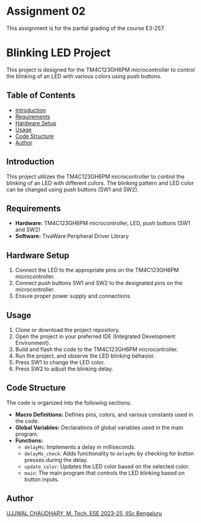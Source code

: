# Assignment 02

This assignment is for the partial grading of the course E3-257.

# Blinking LED Project

This project is designed for the TM4C123GH6PM microcontroller to control the blinking of an LED with various colors using push buttons.

## Table of Contents

- [Introduction](#introduction)
- [Requirements](#requirements)
- [Hardware Setup](#hardware-setup)
- [Usage](#usage)
- [Code Structure](#code-structure)
- [Author](#author)

## Introduction

This project utilizes the TM4C123GH6PM microcontroller to control the blinking of an LED with different colors. The blinking pattern and LED color can be changed using push buttons (SW1 and SW2).

## Requirements

- **Hardware:** TM4C123GH6PM microcontroller, LED, push buttons (SW1 and SW2)
- **Software:** TivaWare Peripheral Driver Library

## Hardware Setup

1. Connect the LED to the appropriate pins on the TM4C123GH6PM microcontroller.
2. Connect push buttons SW1 and SW2 to the designated pins on the microcontroller.
3. Ensure proper power supply and connections.

## Usage

1. Clone or download the project repository.
2. Open the project in your preferred IDE (Integrated Development Environment).
3. Build and flash the code to the TM4C123GH6PM microcontroller.
4. Run the project, and observe the LED blinking behavior.
5. Press SW1 to change the LED color.
6. Press SW2 to adjust the blinking delay.

## Code Structure

The code is organized into the following sections:

- **Macro Definitions:** Defines pins, colors, and various constants used in the code.
- **Global Variables:** Declarations of global variables used in the main program.
- **Functions:**
  - `delayMs`: Implements a delay in milliseconds.
  - `delayMs_check`: Adds functionality to `delayMs` by checking for button presses during the delay.
  - `update_color`: Updates the LED color based on the selected color.
  - `main`: The main program that controls the LED blinking based on button inputs.

## Author

[UJJWAL CHAUDHARY, M. Tech. ESE 2023-25, IISc Bengaluru](https://www.linkedin.com/in/ujjwal-chaudhary-4436701aa/)
